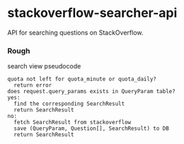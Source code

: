 # stackoverflow-searcher-api

API for searching questions on StackOverflow.

### Rough

search view pseudocode

```
quota not left for quota_minute or quota_daily?
  return error
does request.query_params exists in QueryParam table?
yes:
  find the corresponding SearchResult
  return SearchResult
no:
  fetch SearchResult from stackoverflow
  save (QueryParam, Question[], SearchResult) to DB
  return SearchResult
```
